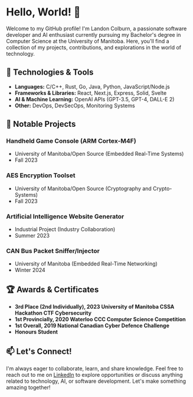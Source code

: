 # Hello, World! 👋

Welcome to my GitHub profile! I'm Landon Colburn, a passionate software developer and AI enthusiast currently pursuing my Bachelor's degree in Computer Science at the University of Manitoba. Here, you'll find a collection of my projects, contributions, and explorations in the world of technology.

## 🔧 Technologies & Tools

- **Languages:** C/C++, Rust, Go, Java, Python, JavaScript/Node.js
- **Frameworks & Libraries:** React, Next.js, Express, Solid, Svelte
- **AI & Machine Learning:** OpenAI APIs (GPT-3.5, GPT-4, DALL-E 2)
- **Other:** DevOps, DevSecOps, Monitoring Systems

## 🚀 Notable Projects

### Handheld Game Console (ARM Cortex-M4F)
- University of Manitoba/Open Source (Embedded Real-Time Systems)
- Fall 2023

### AES Encryption Toolset
- University of Manitoba/Open Source (Cryptography and Crypto-Systems)
- Fall 2023

### Artificial Intelligence Website Generator
- Industrial Project (Industry Collaboration)
- Summer 2023

### CAN Bus Packet Sniffer/Injector
- University of Manitoba (Embedded Real-Time Networking)
- Winter 2024

## 🏆 Awards & Certificates

- **3rd Place (2nd Individually), 2023 University of Manitoba CSSA Hackathon CTF Cybersecurity**
- **1st Provincially, 2020 Waterloo CCC Computer Science Competition**
- **1st Overall, 2019 National Canadian Cyber Defence Challenge**
- **Honours Student**

## 📫 Let's Connect!

I'm always eager to collaborate, learn, and share knowledge. Feel free to reach out to me on [LinkedIn](https://www.linkedin.com/in/landoncolburn/) to explore opportunities or discuss anything related to technology, AI, or software development. Let's make something amazing together!
